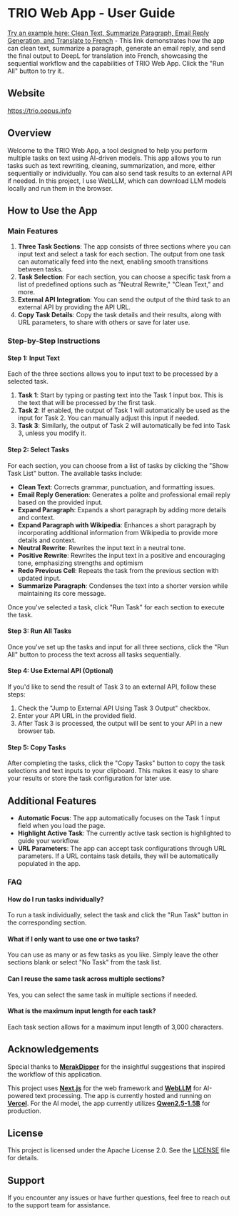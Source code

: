 # TRIO Web App - User Guide

[Try an example here: Clean Text, Summarize Paragraph, Email Reply Generation, and Translate to French](https://trio.oopus.info/?task1=Clean%20text%20(grammar,%20line%20breaks,%20etc.)&task2=Summarize%20Paragraph&task3=Email%20Reply%20Generation&input1=Now%20pile%20your%20dust%20upon%20the%20quick%20and%20dead,%0A%0ATill%20of%20this%20flat%20a%20mountain%20you%20have%20made,%0A%0ATo%20o'ertop%20old%20Pelion,40%20or%20the%20skyish%20head%0A%0AOf%20blue%20Olympus.%0A%0AHam.%20(Advancing.)%20What%20is%20he%20whose%20grief%0A%0ABears%20such%20an%20emphasis?—whose%20phrase%20of%20sorrow%0A%0A95%0AConjures%20the%20wand'ring%20stars,%20and%20makes%20them%20stand%0A%0ALike%20wonder-wounded%20hearers?—this%20is%20I,%0A%0AHamlet%20the%20Dane.%0A%0ALaer.%20(L.,%20leaping%20from%20the%20grave.)%20The%20devil%20take%20thy%20soul!&ext_url=https://www.deepl.com/en/translator%23en/fr/) - This link demonstrates how the app can clean text, summarize a paragraph, generate an email reply, and send the final output to DeepL for translation into French, showcasing the sequential workflow and the capabilities of TRIO Web App. Click the "Run All" button to try it..

## Website

https://trio.oopus.info

## Overview

Welcome to the TRIO Web App, a tool designed to help you perform multiple tasks on text using AI-driven models. This app allows you to run tasks such as text rewriting, cleaning, summarization, and more, either sequentially or individually. You can also send task results to an external API if needed. In this project, I use WebLLM, which can download LLM models locally and run them in the browser.

## How to Use the App

### Main Features

1. **Three Task Sections**: The app consists of three sections where you can input text and select a task for each section. The output from one task can automatically feed into the next, enabling smooth transitions between tasks.
2. **Task Selection**: For each section, you can choose a specific task from a list of predefined options such as "Neutral Rewrite," "Clean Text," and more.
3. **External API Integration**: You can send the output of the third task to an external API by providing the API URL.
4. **Copy Task Details**: Copy the task details and their results, along with URL parameters, to share with others or save for later use.

### Step-by-Step Instructions

#### Step 1: Input Text
Each of the three sections allows you to input text to be processed by a selected task.

1. **Task 1**: Start by typing or pasting text into the Task 1 input box. This is the text that will be processed by the first task.
2. **Task 2**: If enabled, the output of Task 1 will automatically be used as the input for Task 2. You can manually adjust this input if needed.
3. **Task 3**: Similarly, the output of Task 2 will automatically be fed into Task 3, unless you modify it.

#### Step 2: Select Tasks
For each section, you can choose from a list of tasks by clicking the "Show Task List" button. The available tasks include:

- **Clean Text**: Corrects grammar, punctuation, and formatting issues.
- **Email Reply Generation**: Generates a polite and professional email reply based on the provided input.
- **Expand Paragraph**: Expands a short paragraph by adding more details and context.
- **Expand Paragraph with Wikipedia**: Enhances a short paragraph by incorporating additional information from Wikipedia to provide more details and context.
- **Neutral Rewrite**: Rewrites the input text in a neutral tone.
- **Positive Rewrite**: Rewrites the input text in a positive and encouraging tone, emphasizing strengths and optimism
- **Redo Previous Cell**: Repeats the task from the previous section with updated input.
- **Summarize Paragraph**: Condenses the text into a shorter version while maintaining its core message.

Once you've selected a task, click "Run Task" for each section to execute the task.

#### Step 3: Run All Tasks
Once you've set up the tasks and input for all three sections, click the "Run All" button to process the text across all tasks sequentially.

#### Step 4: Use External API (Optional)
If you'd like to send the result of Task 3 to an external API, follow these steps:
1. Check the "Jump to External API Using Task 3 Output" checkbox.
2. Enter your API URL in the provided field.
3. After Task 3 is processed, the output will be sent to your API in a new browser tab.

#### Step 5: Copy Tasks
After completing the tasks, click the "Copy Tasks" button to copy the task selections and text inputs to your clipboard. This makes it easy to share your results or store the task configuration for later use.

## Additional Features

- **Automatic Focus**: The app automatically focuses on the Task 1 input field when you load the page.
- **Highlight Active Task**: The currently active task section is highlighted to guide your workflow.
- **URL Parameters**: The app can accept task configurations through URL parameters. If a URL contains task details, they will be automatically populated in the app.

### FAQ

#### How do I run tasks individually?
To run a task individually, select the task and click the "Run Task" button in the corresponding section.

#### What if I only want to use one or two tasks?
You can use as many or as few tasks as you like. Simply leave the other sections blank or select "No Task" from the task list.

#### Can I reuse the same task across multiple sections?
Yes, you can select the same task in multiple sections if needed.

#### What is the maximum input length for each task?
Each task section allows for a maximum input length of 3,000 characters.

## Acknowledgements

Special thanks to **[MerakDipper](https://github.com/MerakDipper)** for the insightful suggestions that inspired the workflow of this application.

This project uses **[Next.js](https://nextjs.org/)** for the web framework and **[WebLLM](https://webllm.mlc.ai/)** for AI-powered text processing. The app is currently hosted and running on **[Vercel](https://vercel.com/)**. For the AI model, the app currently utilizes **[Qwen2.5-1.5B](https://huggingface.co/Qwen/Qwen2.5-1.5B)** for production.

## License

This project is licensed under the Apache License 2.0. See the [LICENSE](LICENSE) file for details.

## Support

If you encounter any issues or have further questions, feel free to reach out to the support team for assistance.
